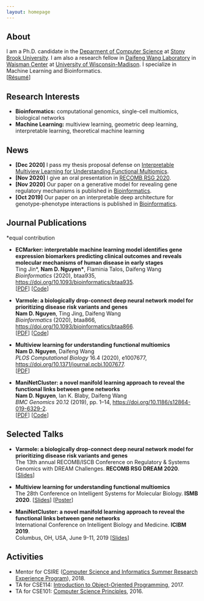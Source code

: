 ```yaml
---
layout: homepage
---
```

## About

I am a Ph.D. candidate in the [Deparment of Computer Science](https://cs.stonybrook.edu/) at [Stony Brook University](https://stonybrook.edu/). I am also a research fellow in [Daifeng Wang Laboratory](https://daifengwanglab.org) in [Waisman Center](https://www.waisman.wisc.edu) at [University of Wisconsin-Madison](http://www.wisc.edu). I specialize in Machine Learning and Bioinformatics.
<br>
[[Résumé](./assets/NamNguyenCV.pdf)]

## Research Interests

- **Bioinformatics:** computational genomics, single-cell multiomics, biological networks
- **Machine Learning:** multiview learning, geometric deep learning, interpretable learning, theoretical machine learning

## News

- **[Dec 2020]** I pass my thesis proposal defense on [Interpretable Multiview Learning for Understanding Functional Multiomics](./assets/proposal.pdf).
- **[Nov 2020]** I give an oral presentation in [RECOMB RSG 2020](https://www.iscb.org/recomb-regsysgen2020).
- **[Nov 2020]** Our paper on a generative model for revealing gene regulatory mechanisms is published in [Bioinformatics](https://academic.oup.com/bioinformatics).
- **[Oct 2019]** Our paper on an interpretable deep architecture for genotype-phenotype interactions is published in [Bioinformatics](https://academic.oup.com/bioinformatics).

## Journal Publications

\*equal contribution
<br>

- **ECMarker: interpretable machine learning model identifies gene expression biomarkers predicting clinical outcomes and reveals molecular mechanisms of human disease in early stages**
  <br>
  Ting Jin\*, **Nam D. Nguyen\***, Flaminia Talos, Daifeng Wang
  <br>
  *Bioinformatics* (2020), btaa935, https://doi.org/10.1093/bioinformatics/btaa935.
  <br>
  [[PDF](./assets/btaa935.pdf)] [[Code](https://github.com/daifengwanglab/ECMarker)]

- **Varmole: a biologically drop-connect deep neural network model for prioritizing disease risk variants and genes**
  <br>
  **Nam D. Nguyen**, Ting Jing, Daifeng Wang
  <br>
  *Bioinformatics* (2020), btaa866, https://doi.org/10.1093/bioinformatics/btaa866.
  <br>
  [[PDF](./assets/btaa866.pdf)] [[Code](https://github.com/daifengwanglab/Varmole)]

- **Multiview learning for understanding functional multiomics**
  <br>
  **Nam D. Nguyen**, Daifeng Wang
  <br>
  *PLOS Computational Biology* 16.4 (2020), e1007677, https://doi.org/10.1371/journal.pcbi.1007677.
  <br>
  [[PDF](./assets/multiview.pdf)]
  
- **ManiNetCluster: a novel manifold learning approach to reveal the functional links between gene networks**
  <br>
  **Nam D. Nguyen**, Ian K. Blaby, Daifeng Wang
  <br>
  *BMC Genomics* 20.12 (2019), pp. 1–14, https://doi.org/10.1186/s12864-019-6329-2.
  <br>
  [[PDF](./assets/ManiNetCluster.pdf)] [[Code](https://github.com/namtk/ManiNetCluster)]


## Selected Talks

- **Varmole: a biologically drop-connect deep neural network model for prioritizing disease risk variants and genes**
  <br>
  The 13th annual RECOMB/ISCB Conference on Regulatory & Systems Genomics with DREAM Challenges. **RECOMB RSG DREAM 2020**.
 [[Slides](./assets/RSG2020.pdf)]

- **Multiview learning for understanding functional multiomics**
  <br>
  The 28th Conference on Intelligent Systems for Molecular Biology. **ISMB 2020**.
  [[Slides](https://f1000research.com/slides/9-911)] [[Poster](https://f1000research.com/posters/9-910)]

- **ManiNetCluster: a novel manifold learning approach to reveal the functional links between gene networks**
  <br>
  International Conference on Intelligent Biology and Medicine. **ICIBM 2019**.
  <br>
  Columbus, OH, USA, June 9-11, 2019 [[Slides](./assets/ICIBM2019.pdf)]

## Activities

- Mentor for CSIRE ([Computer Science and Informatics Summer Research Experience Program](https://bmi.stonybrookmedicine.edu/csire)), 2018.
- TA for CSE114: [Introduction to Object-Oriented Programming](https://www.cs.stonybrook.edu/students/Undergraduate-Studies/courses/CSE114), 2017.
- TA for CSE101: [Computer Science Principles](https://www.cs.stonybrook.edu/students/Undergraduate-Studies/courses/CSE101), 2016.
